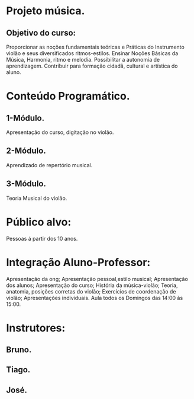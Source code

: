 # Projeto música.
## Objetivo do curso:
Proporcionar as noções fundamentais teóricas e Práticas do Instrumento violão e
seus diversificados ritmos-estilos.
Ensinar Noções Básicas da Música, Harmonia, ritmo e melodia.
Possibilitar a autonomia de aprendizagem.
Contribuir para formação cidadã, cultural e artística do aluno.
# Conteúdo Programático.
## 1-Módulo.
Apresentação do curso,
digitação no violão.
## 2-Módulo.
Aprendizado de repertório musical.
## 3-Módulo.
Teoria Musical do violão.
# Público alvo:
Pessoas á partir dos 10 anos.
# Integração Aluno-Professor:
Apresentação da ong;
Apresentação pessoal,estilo musical;
Apresentação dos alunos;
Apresentação do curso;
História da música-violão;
Teoria, anatomia, posições corretas do violão;
Exercícios de coordenação de violão;
Apresentações individuais.
Aula todos os Domingos das 14:00 às 15:00.
# Instrutores:
## Bruno.
## Tiago.
## José.
